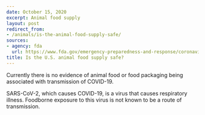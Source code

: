 ```yaml
---
date: October 15, 2020
excerpt: Animal food supply
layout: post
redirect_from:
- /animals/is-the-animal-food-supply-safe/
sources:
- agency: fda
  url: https://www.fda.gov/emergency-preparedness-and-response/coronavirus-disease-2019-covid-19/coronavirus-disease-2019-covid-19-frequently-asked-questions
title: Is the U.S. animal food supply safe?
---
```


Currently there is no evidence of animal food or food packaging being associated with transmission of COVID-19.

SARS-CoV-2, which causes COVID-19, is a virus that causes respiratory illness. Foodborne exposure to this virus is not known to be a route of transmission.